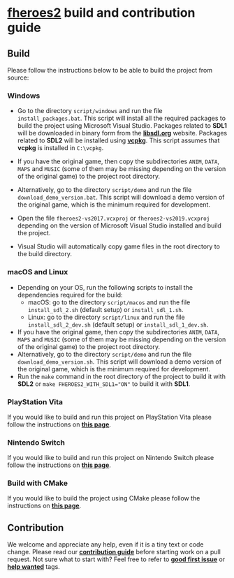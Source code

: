 # [**fheroes2**](README.md) build and contribution guide

## Build

Please follow the instructions below to be able to build the project from source:

<a name="windows"></a>
### Windows

* Go to the directory `script/windows` and run the file `install_packages.bat`. This script will install all the
  required packages to build the project using Microsoft Visual Studio. Packages related to **SDL1** will be downloaded
  in binary form from the [**libsdl.org**](https://www.libsdl.org/) website. Packages related to **SDL2** will be installed
  using [**vcpkg**](https://vcpkg.io/). This script assumes that **vcpkg** is installed in `C:\vcpkg`.

* If you have the original game, then copy the subdirectories `ANIM`, `DATA`, `MAPS` and `MUSIC` (some of them may
  be missing depending on the version of the original game) to the project root directory.
* Alternatively, go to the directory `script/demo` and run the file `download_demo_version.bat`.
  This script will download a demo version of the original game, which is the minimum required for development.
* Open the file `fheroes2-vs2017.vcxproj` or `fheroes2-vs2019.vcxproj` depending on the version of Microsoft Visual
  Studio installed and build the project.
* Visual Studio will automatically copy game files in the root directory to the build directory.

<a name="macos-and-linux"></a>
### macOS and Linux

* Depending on your OS, run the following scripts to install the dependencies required for the build:
  * macOS: go to the directory `script/macos` and run the file `install_sdl_2.sh` (default setup) or `install_sdl_1.sh`.
  * Linux: go to the directory `script/linux` and run the file `install_sdl_2_dev.sh` (default setup) or `install_sdl_1_dev.sh`.
* If you have the original game, then copy the subdirectories `ANIM`, `DATA`, `MAPS` and `MUSIC` (some of them may
  be missing depending on the version of the original game) to the project root directory.
* Alternatively, go to the directory `script/demo` and run the file `download_demo_version.sh`.
  This script will download a demo version of the original game, which is the minimum required for development.
* Run the `make` command in the root directory of the project to build it with **SDL2** or `make FHEROES2_WITH_SDL1="ON"`
  to build it with **SDL1**.

<a name="playstation-vita"></a>
### PlayStation Vita

If you would like to build and run this project on PlayStation Vita please follow the instructions on [**this page**](README_PSV.md).

<a name="nintendo-switch"></a>
### Nintendo Switch

If you would like to build and run this project on Nintendo Switch please follow the instructions on [**this page**](README_switch.md).

<a name="build-with-cmake"></a>
### Build with CMake

If you would like to build the project using CMake please follow the instructions on [**this page**](README_cmake.md).

## Contribution

We welcome and appreciate any help, even if it is a tiny text or code change. Please read our
[**contribution guide**](https://github.com/ihhub/fheroes2/blob/master/CONTRIBUTING.md) before starting work on a pull request.
Not sure what to start with? Feel free to refer to
[**good first issue**](https://github.com/ihhub/fheroes2/issues?q=is%3Aissue%20is%3Aopen%20label%3A%22good%20first%20issue%22) or
[**help wanted**](https://github.com/ihhub/fheroes2/issues?q=is%3Aissue%20is%3Aopen%20label%3A%22help%20wanted%22) tags.

